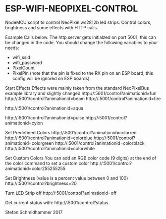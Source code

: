 # ESP-WIFI-NEOPIXEL-CONTROL
NodeMCU script to control NeoPixel ws2812b led strips.
Control colors, brightness and some effects with HTTP calls.


Example Calls below.
The http server gets initialzed on port 5001, this can be changed in the code.
You should change the following variables to your needs:
- wifi_ssid
- wifi_password
- PixelCount
- PixelPin (note that the pin is fixed to the RX pin on an ESP board, this config will be ignored on ESP boards)


Start Effects
Effects were mainly taken from the standard NeoPixelBus example library and slightly changed
http://<ip>:5001/control?animationid=fun
http://<ip>:5001/control?animationid=beam
http://<ip>:5001/control?animationid=fire

http://<ip>:5001/control?animationid=aqua

http://<ip>:5001/control?animationid=pulse
http://<ip>:5001/control?animationid=cylon

Set Predefined Colors
http://<ip>:5001/control?animationid=colorred
http://<ip>:5001/control?animationid=colorblue
http://<ip>:5001/control?animationid=colorgreen
http://<ip>:5001/control?animationid=colorblack
http://<ip>:5001/control?animationid=colorwhite

Set Custom Colors
You can add an RGB color code (9 digits) at the end of the color command to set a custom color
http://<ip>:5001/control?animationid=color255255255

Set Brightness (value is a percent value between 0 and 100)
http://<ip>:5001/control?brightness=20

Turn LED Strip off
http://<ip>:5001/control?animationid=off

Get current status with:
http://<ip>:5001/control?status



Stefan Schmidhammer 2017

